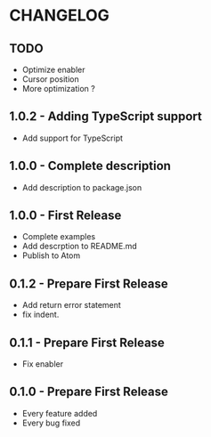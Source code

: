 # CHANGELOG

## TODO

*   Optimize enabler
*   Cursor position
*   More optimization ?

## 1.0.2 - Adding TypeScript support

*   Add support for TypeScript

## 1.0.0 - Complete description

*   Add description to package.json

## 1.0.0 - First Release

*   Complete examples
*   Add descrption to README.md
*   Publish to Atom

## 0.1.2 - Prepare First Release

*   Add return error statement
*   fix indent.

## 0.1.1 - Prepare First Release

*   Fix enabler

## 0.1.0 - Prepare First Release

*   Every feature added
*   Every bug fixed
